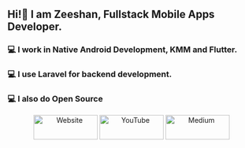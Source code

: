<h2><b>Hi!👋 I am Zeeshan, Fullstack Mobile Apps Developer.</b></h2>

<h3>💻 I work in Native Android Development, KMM and Flutter.</h3>
<h3>💻 I use <b>Laravel</b> for backend development.</h3>
<h3>💻 I also do Open Source</h3>

<p align="center">
  <a href="https://dev-scion.tech" target="_blank"><img src="https://raw.githubusercontent.com/zeeshanali-k/zeeshanali-k/master/assets/website.png" height="50" width="130" alt="Website"></a>
	<a href="https://www.youtube.com/@devscion" target="_blank"><img src="https://raw.githubusercontent.com/zeeshanali-k/zeeshanali-k/master/assets/youtube.png" height="50" width="130" alt="YouTube"></a>
  <a href="https://zeeshan-ali.medium.com" target="_blank"><img src="https://raw.githubusercontent.com/zeeshanali-k/zeeshanali-k/master/assets/medium.png" height="50" width="130" alt="Medium"></a>
  
	
</p>
